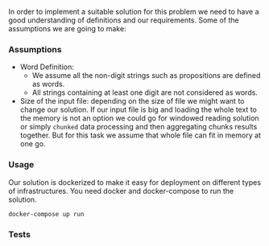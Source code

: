 In order to implement a suitable solution for this problem we need to have a good understanding of definitions
and our requirements. Some of the assumptions we are going to make:

### Assumptions
- Word Definition: 
  - We assume all the non-digit strings such as propositions are defined as words.
  - All strings containing at least one digit are not considered as words.
- Size of the input file: depending on the size of file we might want to change our solution. If our input
file is big and loading the whole text to the memory is not an option we could go for windowed reading solution
or simply `chunked` data processing and then aggregating chunks results together. But for this task we assume
that whole file can fit in memory at one go.


### Usage

Our solution is dockerized to make it easy for deployment on different types of infrastructures.
You need docker and docker-compose to run the solution.

```
docker-compose up run
```

### Tests
